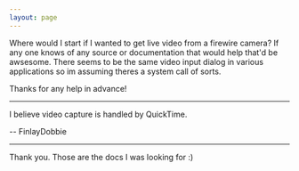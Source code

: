 ```yaml
---
layout: page
---
```


Where would I start if I wanted to get live video from a firewire camera? If any one knows of any source or documentation that would help that'd be awsesome. There seems to be the same video input dialog in various applications so im assuming theres a system call of sorts.

Thanks for any help in advance!

----

I believe video capture is handled by QuickTime.

-- FinlayDobbie

----

Thank you. Those are the docs I was looking for :)
